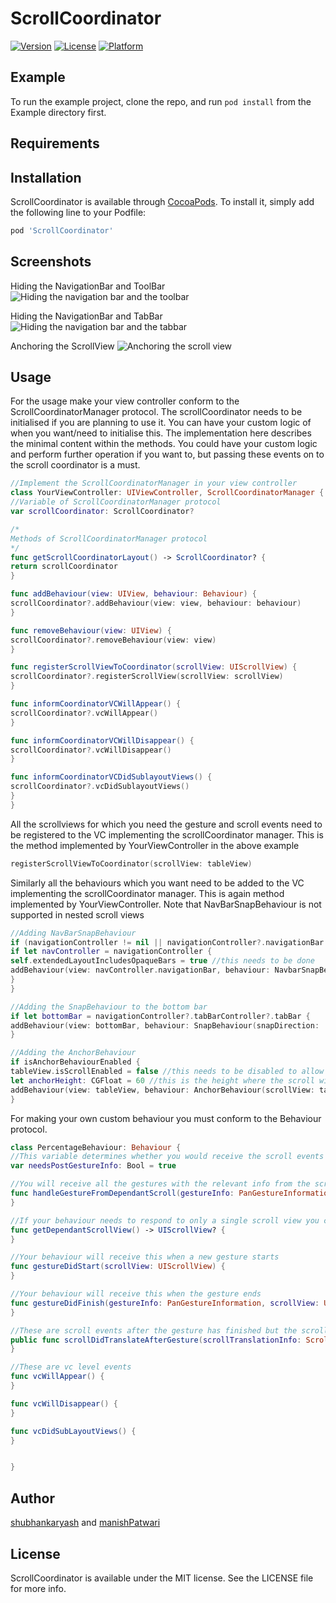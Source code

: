 # ScrollCoordinator

[![Version](https://img.shields.io/cocoapods/v/ScrollCoordinator.svg?style=flat)](http://cocoapods.org/pods/ScrollCoordinator)
[![License](https://img.shields.io/cocoapods/l/ScrollCoordinator.svg?style=flat)](http://cocoapods.org/pods/ScrollCoordinator)
[![Platform](https://img.shields.io/cocoapods/p/ScrollCoordinator.svg?style=flat)](http://cocoapods.org/pods/ScrollCoordinator)

## Example

To run the example project, clone the repo, and run `pod install` from the Example directory first.

## Requirements

## Installation

ScrollCoordinator is available through [CocoaPods](http://cocoapods.org). To install
it, simply add the following line to your Podfile:

```ruby
pod 'ScrollCoordinator'
```
## Screenshots

Hiding the NavigationBar and ToolBar
![Hiding the navigation bar and the toolbar](Screenshots/SnapBehaviour(ToolBar).gif?v=4&s=100)

Hiding the NavigationBar and TabBar
![Hiding the navigation bar and the tabbar](Screenshots/SnapBehaviour(TabBar).gif?v=4&s=50)

Anchoring the ScrollView
![Anchoring the scroll view](Screenshots/AnchorBehaviour.gif?v=4&s=25)



## Usage

For the usage make your view controller conform to the ScrollCoordinatorManager protocol. The scrollCoordinator needs to be initialised if you are planning to use it. You can have your custom logic of when you want/need to initialise this. The implementation here describes the minimal content within the methods. You could have your custom logic and perform further operation if you want to, but passing these events on to the scroll coordinator is a must.

~~~swift
//Implement the ScrollCoordinatorManager in your view controller
class YourViewController: UIViewController, ScrollCoordinatorManager {
//Variable of ScrollCoordinatorManager protocol
var scrollCoordinator: ScrollCoordinator?

/*
Methods of ScrollCoordinatorManager protocol
*/
func getScrollCoordinatorLayout() -> ScrollCoordinator? {
return scrollCoordinator
}

func addBehaviour(view: UIView, behaviour: Behaviour) {
scrollCoordinator?.addBehaviour(view: view, behaviour: behaviour)
}

func removeBehaviour(view: UIView) {
scrollCoordinator?.removeBehaviour(view: view)
}

func registerScrollViewToCoordinator(scrollView: UIScrollView) {
scrollCoordinator?.registerScrollView(scrollView: scrollView)
}

func informCoordinatorVCWillAppear() {
scrollCoordinator?.vcWillAppear()
}

func informCoordinatorVCWillDisappear() {
scrollCoordinator?.vcWillDisappear()
}

func informCoordinatorVCDidSublayoutViews() {
scrollCoordinator?.vcDidSublayoutViews()
}
}
~~~

All the scrollviews for which you need the gesture and scroll events need to be registered to the VC implementing the scrollCoordinator manager. This is the method implemented by YourViewController in the above example
~~~swift
registerScrollViewToCoordinator(scrollView: tableView)
~~~

Similarly all the behaviours which you want need to be added to the VC implementing the scrollCoordinator manager. This is again method implemented by YourViewController. Note that NavBarSnapBehaviour is not supported in nested scroll views
~~~swift
//Adding NavBarSnapBehaviour
if (navigationController != nil || navigationController?.navigationBar != nil) {
if let navController = navigationController {
self.extendedLayoutIncludesOpaqueBars = true //this needs to be done
addBehaviour(view: navController.navigationBar, behaviour: NavbarSnapBehaviour(snapDirection: .TOP, navController: navController, scrollView: tableView, refreshControl: nil, snapDelegate: nil))
}
}

//Adding the SnapBehaviour to the bottom bar
if let bottomBar = navigationController?.tabBarController?.tabBar {
addBehaviour(view: bottomBar, behaviour: SnapBehaviour(snapDirection: .BOTTOM, view: bottomBar, refreshControl: nil, snapDelegate: nil))
}

//Adding the AnchorBehaviour
if isAnchorBehaviourEnabled {
tableView.isScrollEnabled = false //this needs to be disabled to allow the behaviour to scroll the view
let anchorHeight: CGFloat = 60 //this is the height where the scroll will be anchored
addBehaviour(view: tableView, behaviour: AnchorBehaviour(scrollView: tableView, anchorHeight: anchorHeight, shouldPreventOriginalScroll: true))
}
~~~

For making your  own custom behaviour you must conform to the Behaviour protocol.
~~~swift
class PercentageBehaviour: Behaviour {
//This variable determines whether you would receive the scroll events after gesture ends. If you want to listen only to the gestures keep this false. Otherwise you can make this true.
var needsPostGestureInfo: Bool = true

//You will receive all the gestures with the relevant info from the scroll
func handleGestureFromDependantScroll(gestureInfo: PanGestureInformation, scrollTranslationInfo: ScrollTranslationInformation) {
}

//If your behaviour needs to respond to only a single scroll view you can return that as the dependant scrollview. Then you would only receive events from that scrollview
func getDependantScrollView() -> UIScrollView? {
}

//Your behaviour will receive this when a new gesture starts
func gestureDidStart(scrollView: UIScrollView) {
}

//Your behaviour will receive this when the gesture ends
func gestureDidFinish(gestureInfo: PanGestureInformation, scrollView: UIScrollView) {
}

//These are scroll events after the gesture has finished but the scrollview is still scrolling
public func scrollDidTranslateAfterGesture(scrollTranslationInfo: ScrollTranslationInformation) {
}

//These are vc level events
func vcWillAppear() {
}

func vcWillDisappear() {
}

func vcDidSubLayoutViews() {
}


}
~~~

## Author

[shubhankaryash](https://github.com/shubhankaryash) and [manishPatwari](https://github.com/manishPatwari)

## License

ScrollCoordinator is available under the MIT license. See the LICENSE file for more info.
